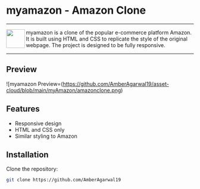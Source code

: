 # myamazon - Amazon Clone

---
<img src="https://github.com/AmberAgarwal19/asset-cloud/blob/main/icon%20%26%20png/amazon.png" height="50px" align="left">
myamazon is a clone of the popular e-commerce platform Amazon. It is built using HTML and CSS to replicate the style of the original webpage. The project is designed to be fully responsive.

---

## Preview

![myamazon Preview=(https://github.com/AmberAgarwal19/asset-cloud/blob/main/myAmazon/amazonclone.png)

## Features

- Responsive design
- HTML and CSS only
- Similar styling to Amazon

## Installation

Clone the repository:

```bash
git clone https://github.com/AmberAgarwal19